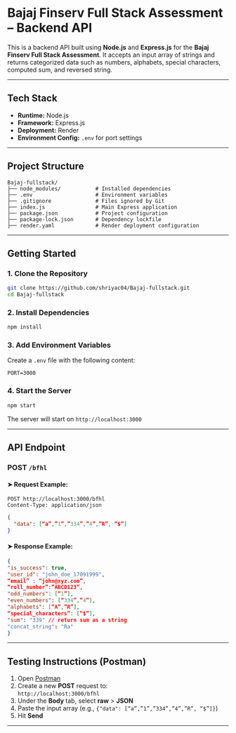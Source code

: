 # Bajaj Finserv Full Stack Assessment – Backend API

This is a backend API built using **Node.js** and **Express.js** for the **Bajaj Finserv Full Stack Assessment**. It accepts an input array of strings and returns categorized data such as numbers, alphabets, special characters, computed sum, and reversed string.

---

## Tech Stack

- **Runtime:** Node.js  
- **Framework:** Express.js  
- **Deployment:** Render  
- **Environment Config:** `.env` for port settings

---

## Project Structure

```
Bajaj-fullstack/
├── node_modules/           # Installed dependencies
├── .env                    # Environment variables
├── .gitignore              # Files ignored by Git
├── index.js                # Main Express application
├── package.json            # Project configuration
├── package-lock.json       # Dependency lockfile
├── render.yaml             # Render deployment configuration
```

---

## Getting Started

### 1. Clone the Repository

```bash
git clone https://github.com/shriyac04/Bajaj-fullstack.git
cd Bajaj-fullstack
```

### 2. Install Dependencies

```bash
npm install
```

### 3. Add Environment Variables

Create a `.env` file with the following content:

```env
PORT=3000
```

### 4. Start the Server

```bash
npm start
```

The server will start on `http://localhost:3000`

---

## API Endpoint

### POST `/bfhl`

#### ➤ Request Example:

```http
POST http://localhost:3000/bfhl
Content-Type: application/json
```

```json
{
  "data": [“a”,”1”,”334”,”4”,”R”, “$”]
}
```

#### ➤ Response Example:

```json
{
"is_success": true,
"user_id": "john_doe_17091999",
“email” : “john@xyz.com”,
“roll_number”:”ABCD123”,
"odd_numbers": [“1”],
"even_numbers": [“334”,”4”],
"alphabets": [“A”,”R”],
“special_characters”: [“$”],
"sum": "339" // return sum as a string
"concat_string": "Ra"
}
```

---

## Testing Instructions (Postman)

1. Open [Postman](https://www.postman.com/)
2. Create a new **POST** request to:  
   `http://localhost:3000/bfhl`
3. Under the **Body** tab, select **raw** > **JSON**
4. Paste the input array (e.g., `{"data": [“a”,”1”,”334”,”4”,”R”, “$”]}`)
5. Hit **Send**

---
